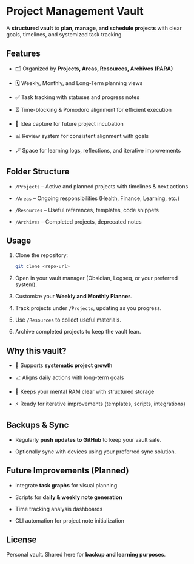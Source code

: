 # Project Management Vault

A **structured vault** to **plan, manage, and schedule projects** with clear goals, timelines, and systemized task tracking.

## Features

- 🗂️ Organized by **Projects, Areas, Resources, Archives (PARA)**
    
- 🗓️ Weekly, Monthly, and Long-Term planning views
    
- ✅ Task tracking with statuses and progress notes
    
- ⏳ Time-blocking & Pomodoro alignment for efficient execution
    
- 🧩 Idea capture for future project incubation
    
- 📊 Review system for consistent alignment with goals
    
- 🪄 Space for learning logs, reflections, and iterative improvements
    

## Folder Structure

- `/Projects` – Active and planned projects with timelines & next actions
    
- `/Areas` – Ongoing responsibilities (Health, Finance, Learning, etc.)
    
- `/Resources` – Useful references, templates, code snippets
    
- `/Archives` – Completed projects, deprecated notes
    

## Usage

1. Clone the repository:
    
    ```bash
    git clone <repo-url>
    ```
    
2. Open in your vault manager (Obsidian, Logseq, or your preferred system).
    
3. Customize your **Weekly and Monthly Planner**.
    
4. Track projects under `/Projects`, updating as you progress.
    
5. Use `/Resources` to collect useful materials.
    
6. Archive completed projects to keep the vault lean.
    

## Why this vault?

- 🌱 Supports **systematic project growth**
    
- 📈 Aligns daily actions with long-term goals
    
- 🧘 Keeps your mental RAM clear with structured storage
    
- ⚡ Ready for iterative improvements (templates, scripts, integrations)
    

## Backups & Sync

- Regularly **push updates to GitHub** to keep your vault safe.
    
- Optionally sync with devices using your preferred sync solution.
    

## Future Improvements (Planned)

- Integrate **task graphs** for visual planning
    
- Scripts for **daily & weekly note generation**
    
- Time tracking analysis dashboards
    
- CLI automation for project note initialization
    

## License

Personal vault. Shared here for **backup and learning purposes**.